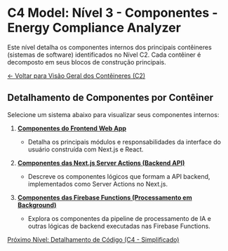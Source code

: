 
# C4 Model: Nível 3 - Componentes - Energy Compliance Analyzer

Este nível detalha os componentes internos dos principais contêineres (sistemas de software) identificados no Nível C2. Cada contêiner é decomposto em seus blocos de construção principais.

[<- Voltar para Visão Geral dos Contêineres (C2)](../c2-containers/index.md)

## Detalhamento de Componentes por Contêiner

Selecione um sistema abaixo para visualizar seus componentes internos:

1.  **[Componentes do Frontend Web App](./01-frontend-app-components.md)**
    *   Detalha os principais módulos e responsabilidades da interface do usuário construída com Next.js e React.

2.  **[Componentes das Next.js Server Actions (Backend API)](./02-server-actions-components.md)**
    *   Descreve os componentes lógicos que formam a API backend, implementados como Server Actions no Next.js.

3.  **[Componentes das Firebase Functions (Processamento em Background)](./03-firebase-functions-components.md)**
    *   Explora os componentes da pipeline de processamento de IA e outras lógicas de backend executadas nas Firebase Functions.

[Próximo Nível: Detalhamento de Código (C4 - Simplificado)](../c4-code/index.md)
